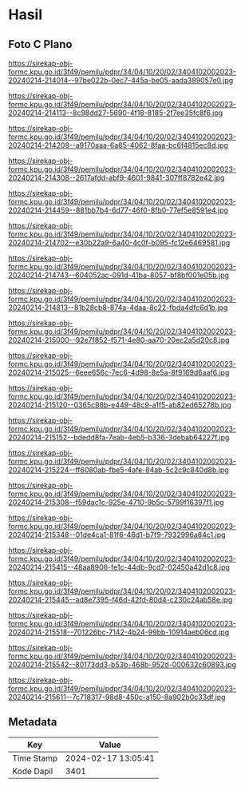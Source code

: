 # Hasil

## Foto C Plano

https://sirekap-obj-formc.kpu.go.id/3f49/pemilu/pdpr/34/04/10/20/02/3404102002023-20240214-214014--97be022b-0ec7-445a-be05-aada389057e0.jpg

https://sirekap-obj-formc.kpu.go.id/3f49/pemilu/pdpr/34/04/10/20/02/3404102002023-20240214-214113--8c98dd27-5690-4f18-8185-2f7ee35fc8f6.jpg

https://sirekap-obj-formc.kpu.go.id/3f49/pemilu/pdpr/34/04/10/20/02/3404102002023-20240214-214208--a9170aaa-6a85-4062-8faa-bc6f4815ec8d.jpg

https://sirekap-obj-formc.kpu.go.id/3f49/pemilu/pdpr/34/04/10/20/02/3404102002023-20240214-214308--2617afdd-abf9-4601-9841-307ff8782e42.jpg

https://sirekap-obj-formc.kpu.go.id/3f49/pemilu/pdpr/34/04/10/20/02/3404102002023-20240214-214459--881bb7b4-6d77-46f0-8fb0-77ef5e8591e4.jpg

https://sirekap-obj-formc.kpu.go.id/3f49/pemilu/pdpr/34/04/10/20/02/3404102002023-20240214-214702--e30b22a9-6a40-4c0f-b095-fc12e6469581.jpg

https://sirekap-obj-formc.kpu.go.id/3f49/pemilu/pdpr/34/04/10/20/02/3404102002023-20240214-214743--604052ac-091d-41ba-8057-bf8bf001e05b.jpg

https://sirekap-obj-formc.kpu.go.id/3f49/pemilu/pdpr/34/04/10/20/02/3404102002023-20240214-214813--81b28cb8-874a-4daa-8c22-fbda4dfc6d1b.jpg

https://sirekap-obj-formc.kpu.go.id/3f49/pemilu/pdpr/34/04/10/20/02/3404102002023-20240214-215000--92e7f852-f571-4e80-aa70-20ec2a5d20c8.jpg

https://sirekap-obj-formc.kpu.go.id/3f49/pemilu/pdpr/34/04/10/20/02/3404102002023-20240214-215025--6eee656c-7ec6-4d98-8e5a-8f9169d6aaf6.jpg

https://sirekap-obj-formc.kpu.go.id/3f49/pemilu/pdpr/34/04/10/20/02/3404102002023-20240214-215120--0365c98b-e449-48c9-a1f5-ab82ed65278b.jpg

https://sirekap-obj-formc.kpu.go.id/3f49/pemilu/pdpr/34/04/10/20/02/3404102002023-20240214-215152--bdedd8fa-7eab-4eb5-b336-3debab64227f.jpg

https://sirekap-obj-formc.kpu.go.id/3f49/pemilu/pdpr/34/04/10/20/02/3404102002023-20240214-215224--ff6080ab-fbe5-4afe-84ab-5c2c9c840d8b.jpg

https://sirekap-obj-formc.kpu.go.id/3f49/pemilu/pdpr/34/04/10/20/02/3404102002023-20240214-215308--f59dac1c-925e-4710-9b5c-5799f16397f1.jpg

https://sirekap-obj-formc.kpu.go.id/3f49/pemilu/pdpr/34/04/10/20/02/3404102002023-20240214-215348--01de4ca1-81f6-46d1-b7f9-7932996a84c1.jpg

https://sirekap-obj-formc.kpu.go.id/3f49/pemilu/pdpr/34/04/10/20/02/3404102002023-20240214-215415--48aa8906-fe1c-44db-9cd7-02450a42d1c8.jpg

https://sirekap-obj-formc.kpu.go.id/3f49/pemilu/pdpr/34/04/10/20/02/3404102002023-20240214-215445--ad8e7395-f46d-42fd-80d4-c230c24ab58e.jpg

https://sirekap-obj-formc.kpu.go.id/3f49/pemilu/pdpr/34/04/10/20/02/3404102002023-20240214-215518--701226bc-7142-4b24-99bb-10914aeb06cd.jpg

https://sirekap-obj-formc.kpu.go.id/3f49/pemilu/pdpr/34/04/10/20/02/3404102002023-20240214-215542--80173dd3-b53b-468b-952d-000632c60893.jpg

https://sirekap-obj-formc.kpu.go.id/3f49/pemilu/pdpr/34/04/10/20/02/3404102002023-20240214-215611--7c718317-98d8-450c-a150-8a902b0c33df.jpg


## Metadata

| Key        | Value               |
| ---------- | ------------------- |
| Time Stamp | 2024-02-17 13:05:41 |
| Kode Dapil | 3401                |



